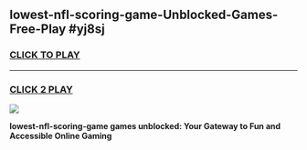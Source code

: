 
## lowest-nfl-scoring-game-Unblocked-Games-Free-Play #yj8sj
<h3>
<a href="https://us.freeplayer.one?title=lowest-nfl-scoring-game&ref=9M">CLICK TO PLAY</a></h3>
<hr>

<h3>
<a href="https://us.freeplayer.one?title=lowest-nfl-scoring-game&ref=9M">CLICK 2 PLAY</a>
  
</h3>

<a href="https://us.freeplayer.one?title=lowest-nfl-scoring-game&ref=9M"><img src="https://clearcache.store/games.png"></a>


**lowest-nfl-scoring-game games unblocked: Your Gateway to Fun and Accessible Online Gaming**
